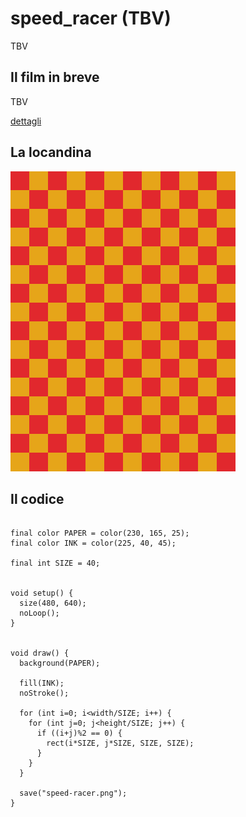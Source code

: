 # speed_racer (TBV)

TBV

## Il film in breve
TBV

[dettagli](TBV)

## La locandina
<img src="speed-racer.png"  width="360px" title="speed_racer">


## Il codice
```processing

final color PAPER = color(230, 165, 25);
final color INK = color(225, 40, 45);

final int SIZE = 40;


void setup() {
  size(480, 640);
  noLoop();
}


void draw() {
  background(PAPER);
  
  fill(INK);
  noStroke();
  
  for (int i=0; i<width/SIZE; i++) {
    for (int j=0; j<height/SIZE; j++) {
      if ((i+j)%2 == 0) {
        rect(i*SIZE, j*SIZE, SIZE, SIZE);
      }
    }
  }
  
  save("speed-racer.png");
}
```
